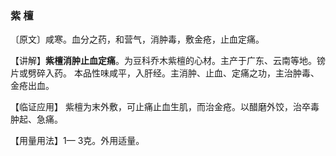 ### 紫 檀

〔原文〕咸寒。血分之药，和营气，消肿毒，敷金疮，止血定痛。

【讲解】**紫檀消肿止血定痛**。为豆科乔木紫檀的心材。主产于广东、云南等地。镑片或劈碎入药。
本品性味咸平，入肝经。主消肿、止血、定痛之功，主治肿毒、金疮出血。

【临证应用】 紫檀为末外敷，可止痛止血生肌，而治金疮。以醋磨外饺，治卒毒肿起、急痛。

【用量用法】1— 3克。外用适量。
